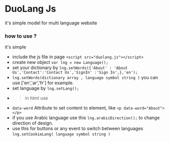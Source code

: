 # DuoLang Js
it's simple model for multi language website
### how to use ?
it's simple
* include the js file in page `<script src="duolang.js"></script>` 
* create new object `var lng = new Language();`
* set your dictionary by `lng.setWords({'About' : 'About Us','Contact':'Contact Us','SignIn' :'Sign In',},'en');`
* `lng.setWords(dictionary array , language symbol string )` you can use ['en','ar','fr'] for example.
* set language by `lng.setLang();`
* > in html use
* `data-word` Attribute to set content to element, like `<p data-word="About"></p>`
* if you use Arabic language use this `lng.arabicDirection();`  to change direction of design.
* use this for buttons or any event to switch between languages `lng.setCookieLang( language symbol string )`  
